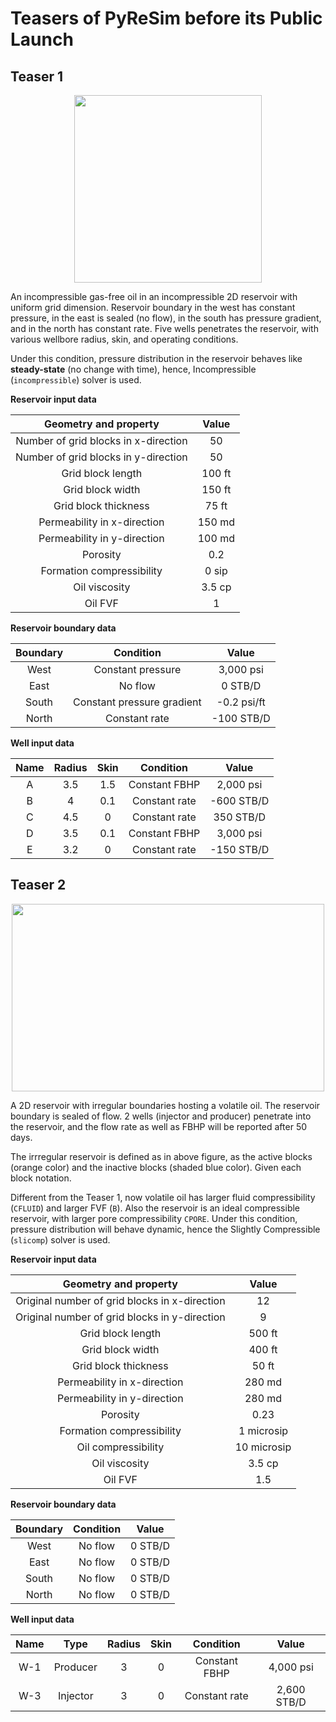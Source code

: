 # Teasers of PyReSim before its Public Launch

## Teaser 1

<p align="center">
  <img width="300" height="300" src="https://user-images.githubusercontent.com/51282928/90217017-50929d80-de2a-11ea-8bb1-560b2ff2365c.png">
</p>

An incompressible gas-free oil in an incompressible 2D reservoir with uniform grid dimension. Reservoir boundary in the west has constant pressure, in the east is sealed (no flow), in the south has pressure gradient, and in the north has constant rate. Five wells penetrates the reservoir, with various wellbore radius, skin, and operating conditions.

Under this condition, pressure distribution in the reservoir behaves like **steady-state** (no change with time), hence, Incompressible (`incompressible`) solver is used. 

**Reservoir input data**

|Geometry and property|Value|
|:--:|:--:|
|Number of grid blocks in x-direction|50|
|Number of grid blocks in y-direction|50|
|Grid block length|100 ft|
|Grid block width|150 ft|
|Grid block thickness|75 ft|
|Permeability in x-direction|150 md|
|Permeability in y-direction|100 md|
|Porosity|0.2|
|Formation compressibility|0 sip|
|Oil viscosity|3.5 cp|
|Oil FVF|1|

**Reservoir boundary data**

|Boundary|Condition|Value|
|:--:|:--:|:--:|
|West|Constant pressure|3,000 psi|
|East|No flow|0 STB/D|
|South|Constant pressure gradient|-0.2 psi/ft|
|North|Constant rate|-100 STB/D|

**Well input data**

|Name|Radius|Skin|Condition|Value|
|:--:|:--:|:--:|:--:|:--:|
|A|3.5|1.5|Constant FBHP|2,000 psi|
|B|4|0.1|Constant rate|-600 STB/D|
|C|4.5|0|Constant rate|350 STB/D|
|D|3.5|0.1|Constant FBHP|3,000 psi|
|E|3.2|0|Constant rate|-150 STB/D|

## Teaser 2

<p align="center">
  <img width="500" height="300" src="https://user-images.githubusercontent.com/51282928/90748253-22b2ca80-e2fc-11ea-8b80-e3878aff7f77.png">
</p>

A 2D reservoir with irregular boundaries hosting a volatile oil. The reservoir boundary is sealed of flow. 2 wells (injector and producer) penetrate into the reservoir, and the flow rate as well as FBHP will be reported after 50 days.

The irrregular reservoir is defined as in above figure, as the active blocks (orange color) and the inactive blocks (shaded blue color). Given each block notation.

Different from the Teaser 1, now volatile oil has larger fluid compressibility (`CFLUID`) and larger FVF (`B`). Also the reservoir is an ideal compressible reservoir, with larger pore compressibility `CPORE`. Under this condition, pressure distribution will behave dynamic, hence the Slightly Compressible (`slicomp`) solver is used. 

**Reservoir input data**

|Geometry and property|Value|
|:--:|:--:|
|Original number of grid blocks in x-direction|12|
|Original number of grid blocks in y-direction|9|
|Grid block length|500 ft|
|Grid block width|400 ft|
|Grid block thickness|50 ft|
|Permeability in x-direction|280 md|
|Permeability in y-direction|280 md|
|Porosity|0.23|
|Formation compressibility|1 microsip|
|Oil compressibility|10 microsip|
|Oil viscosity|3.5 cp|
|Oil FVF|1.5|


**Reservoir boundary data**

|Boundary|Condition|Value|
|:--:|:--:|:--:|
|West|No flow|0 STB/D|
|East|No flow|0 STB/D|
|South|No flow|0 STB/D|
|North|No flow|0 STB/D|

**Well input data**

|Name|Type|Radius|Skin|Condition|Value|
|:--:|:--:|:--:|:--:|:--:|:--:|
|W-1|Producer|3|0|Constant FBHP|4,000 psi|
|W-3|Injector|3|0|Constant rate|2,600 STB/D|
